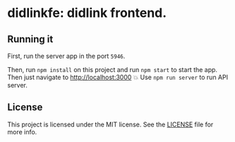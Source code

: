 # didlinkfe: didlink frontend.

## Running it

First, run the server app in the port `5946`.

Then, run `npm install` on this project and run `npm start` to start the app. Then just navigate to [http://localhost:3000](http://localhost:3000) :boom:
Use `npm run server` to run API server.

## License

This project is licensed under the MIT license. See the [LICENSE](LICENSE) file for more info.
